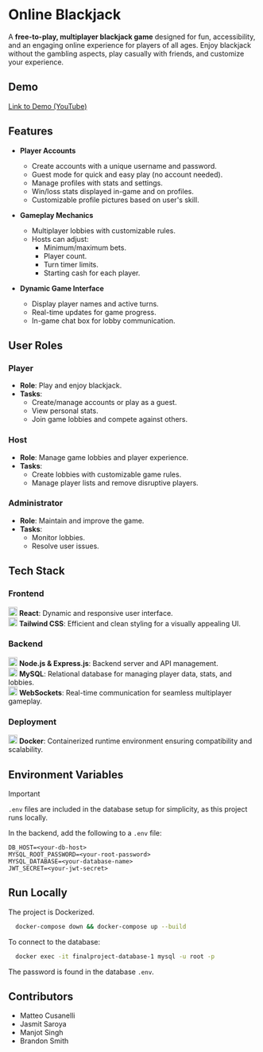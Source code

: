 # Online Blackjack

A **free-to-play, multiplayer blackjack game** designed for fun, accessibility, and an engaging online experience for players of all ages. Enjoy blackjack without the gambling aspects, play casually with friends, and customize your experience.

## Demo

[Link to Demo (YouTube)](https://youtu.be/cswk6KqHbqI)


## **Features**

- **Player Accounts**

  - Create accounts with a unique username and password.
  - Guest mode for quick and easy play (no account needed).
  - Manage profiles with stats and settings.
  - Win/loss stats displayed in-game and on profiles.
  - Customizable profile pictures based on user's skill.

- **Gameplay Mechanics**

  - Multiplayer lobbies with customizable rules.
  - Hosts can adjust:
    - Minimum/maximum bets.
    - Player count.
    - Turn timer limits.
    - Starting cash for each player.

- **Dynamic Game Interface**

  - Display player names and active turns.
  - Real-time updates for game progress.
  - In-game chat box for lobby communication.

## **User Roles**

### **Player**

- **Role**: Play and enjoy blackjack.
- **Tasks**:
  - Create/manage accounts or play as a guest.
  - View personal stats.
  - Join game lobbies and compete against others.

### **Host**

- **Role**: Manage game lobbies and player experience.
- **Tasks**:
  - Create lobbies with customizable game rules.
  - Manage player lists and remove disruptive players.

### **Administrator**

- **Role**: Maintain and improve the game.
- **Tasks**:
  - Monitor lobbies.
  - Resolve user issues.

## **Tech Stack**

### **Frontend**

<div class="flex items-center gap-2">
  <img src="https://cdn.jsdelivr.net/npm/simple-icons@v10/icons/react.svg" alt="React" width="18" height="18">
  <strong>React</strong>: Dynamic and responsive user interface.
</div>

<div class="flex items-center gap-2 mt-2">
  <img src="https://cdn.jsdelivr.net/npm/simple-icons@v10/icons/tailwindcss.svg" alt="Tailwind CSS" width="18" height="18">
  <strong>Tailwind CSS</strong>: Efficient and clean styling for a visually appealing UI.
</div>

### **Backend**

<div class="flex items-center gap-2 mt-2">
  <img src="https://cdn.jsdelivr.net/npm/simple-icons@v10/icons/nodedotjs.svg" alt="Node.js" width="18" height="18">
  <strong>Node.js & Express.js</strong>: Backend server and API management.
</div>

<div class="flex items-center gap-2 mt-2">
  <img src="https://cdn.jsdelivr.net/npm/simple-icons@v10/icons/mysql.svg" alt="MySQL" width="18" height="18">
  <strong>MySQL</strong>: Relational database for managing player data, stats, and lobbies.
</div>

<div class="flex items-center gap-2 mt-2">
  <img src="https://cdn.jsdelivr.net/npm/simple-icons@v10/icons/socketdotio.svg" alt="WebSockets" width="18" height="18">
  <strong>WebSockets</strong>: Real-time communication for seamless multiplayer gameplay.
</div>

### **Deployment**

<div class="flex items-center gap-2 mt-2">
  <img src="https://cdn.jsdelivr.net/npm/simple-icons@v10/icons/docker.svg" alt="Docker" width="18" height="18">
  <strong>Docker</strong>: Containerized runtime environment ensuring compatibility and scalability.
</div>

## **Environment Variables**
> [!IMPORTANT]
> `.env` files are included in the database setup for simplicity, as this project runs locally.

In the backend, add the following to a `.env` file:

```
DB_HOST=<your-db-host>
MYSQL_ROOT_PASSWORD=<your-root-password>
MYSQL_DATABASE=<your-database-name>
JWT_SECRET=<your-jwt-secret>
```

## **Run Locally**

The project is Dockerized.

```bash
  docker-compose down && docker-compose up --build
```

To connect to the database:

```bash
  docker exec -it finalproject-database-1 mysql -u root -p
```

The password is found in the database `.env`.

## **Contributors**

- Matteo Cusanelli
- Jasmit Saroya
- Manjot Singh
- Brandon Smith

